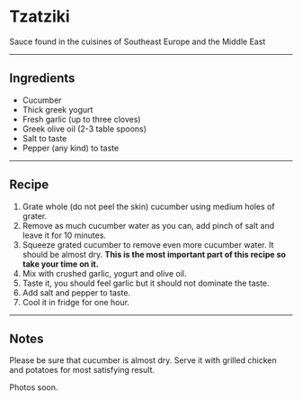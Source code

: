 # Tzatziki
Sauce found in the cuisines of Southeast Europe and the Middle East

---
## Ingredients
* Cucumber
* Thick greek yogurt
* Fresh garlic (up to three cloves)
* Greek olive oil (2-3 table spoons)
* Salt to taste
* Pepper (any kind) to taste

---
## Recipe
1. Grate whole (do not peel the skin) cucumber using medium holes of grater.
2. Remove as much cucumber water as you can, add pinch of salt and leave it for 10 minutes.
3. Squeeze grated cucumber to remove even more cucumber water. It should be almost dry. 
   **This is the most important part of this recipe so take your time on it.**
4. Mix with crushed garlic, yogurt and olive oil. 
5. Taste it, you should feel garlic but it should not dominate the taste. 
6. Add salt and pepper to taste.
7. Cool it in fridge for one hour.

---
## Notes
Please be sure that cucumber is almost dry. 
Serve it with grilled chicken and potatoes for most satisfying result.

Photos soon.